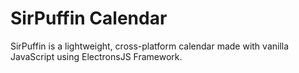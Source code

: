 # SirPuffin Calendar

SirPuffin is a lightweight, cross-platform calendar made with vanilla JavaScript using ElectronsJS Framework.

